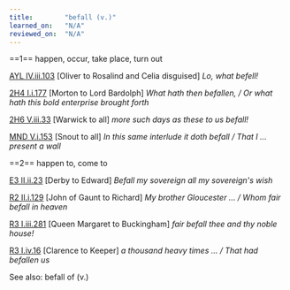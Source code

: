 ```yaml
---
title:        "befall (v.)"
learned_on:   "N/A"
reviewed_on:  "N/A"
---
```


==1== happen, occur, take place, turn out

[AYL IV.iii.103](https://www.shakespeareswords.com/Public/Play.aspx?Act=4&Scene=3&WorkId=26#207489) \[Oliver to Rosalind and Celia disguised\] *Lo, what befell!*

[2H4 I.i.177](https://www.shakespeareswords.com/Public/Play.aspx?Act=1&Scene=1&WorkId=39#257742) \[Morton to Lord Bardolph\] *What hath then befallen, / Or what hath this bold enterprise brought forth*

[2H6 V.iii.33](https://www.shakespeareswords.com/Public/Play.aspx?Act=5&Scene=3&WorkId=34#240562) \[Warwick to all\] *more such days as these to us befall!*

[MND V.i.153](https://www.shakespeareswords.com/Public/Play.aspx?Act=5&Scene=1&WorkId=4#127881) \[Snout to all\] *In this same interlude it doth befall / That I ... present a wall*

==2== happen to, come to

[E3 II.ii.23](https://www.shakespeareswords.com/Public/Play.aspx?Act=2&Scene=2&WorkId=14#163469) \[Derby to Edward\] *Befall my sovereign all my sovereign's wish*

[R2 II.i.129](https://www.shakespeareswords.com/Public/Play.aspx?Act=2&Scene=1&WorkId=22#190751) \[John of Gaunt to Richard\] *My brother Gloucester ... / Whom fair befall in heaven*

[R3 I.iii.281](https://www.shakespeareswords.com/Public/Play.aspx?Act=1&Scene=3&WorkId=6#132503) \[Queen Margaret to Buckingham\] *fair befall thee and thy noble house!*

[R3 I.iv.16](https://www.shakespeareswords.com/Public/Play.aspx?Act=1&Scene=4&WorkId=6#132626) \[Clarence to Keeper\] *a thousand heavy times ... / That had befallen us*

See also: befall of (v.)
